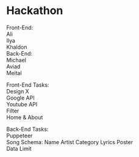 # Hackathon


Front-End:
<br>
  Ali 
  <br>
  Ilya
  <br>
  Khaldon
  <br>
Back-End:
<br>
  Michael
  <br>
  Aviad
  <br>
  Meital
  <br>
  
Front-End Tasks:
<br>
  Design X
  <br>
  Google API
  <br>
  Youtube API
  <br>
  Filter
  <br>
  Home & About
  <br>
  
Back-End Tasks:
<br>
  Puppeteer
  <br>
  Song Schema:
    Name
    Artist
    Category
    Lyrics
    Poster
    <br>
  Data Limit
  

